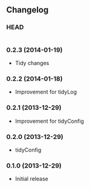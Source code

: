 ## Changelog

### HEAD

```
```

### 0.2.3 (2014-01-19)

* Tidy changes

### 0.2.2 (2014-01-18)

* Improvement for tidyLog

### 0.2.1 (2013-12-29)

* Improvement for tidyConfig

### 0.2.0 (2013-12-29)

* tidyConfig

### 0.1.0 (2013-12-29)

* Initial release